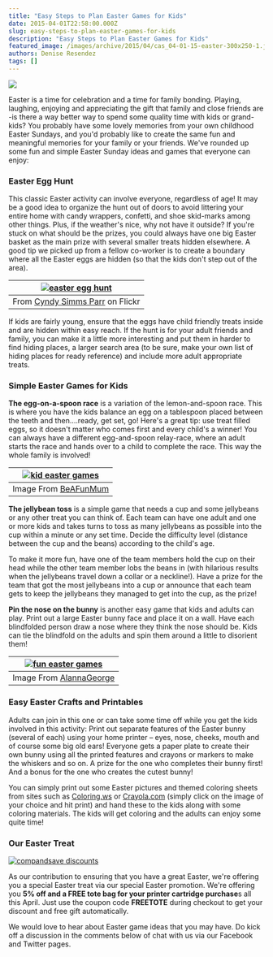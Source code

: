 ```yaml
---
title: "Easy Steps to Plan Easter Games for Kids"
date: 2015-04-01T22:58:00.000Z
slug: easy-steps-to-plan-easter-games-for-kids
description: "Easy Steps to Plan Easter Games for Kids"
featured_image: /images/archive/2015/04/cas_04-01-15-easter-300x250-1.jpg
authors: Denise Resendez
tags: []
---
```


[![](/blog/images/cas-04-01-15-easter-300x250.jpg)](/blog/images/cas-04-01-15-easter-300x250.jpg)

Easter is a time for celebration and a time for family bonding. Playing, laughing, enjoying and appreciating the gift that family and close friends are -is there a way better way to spend some quality time with kids or grand-kids? You probably have some lovely memories from your own childhood Easter Sundays, and you'd probably like to create the same fun and meaningful memories for your family or your friends. We've rounded up some fun and simple Easter Sunday ideas and games that everyone can enjoy:

### Easter Egg Hunt

This classic Easter activity can involve everyone, regardless of age! It may be a good idea to organize the hunt out of doors to avoid littering your entire home with candy wrappers, confetti, and shoe skid-marks among other things. Plus, if the weather's nice, why not have it outside? If you're stuck on what should be the prizes, you could always have one big Easter basket as the main prize with several smaller treats hidden elsewhere. A good tip we picked up from a fellow co-worker is to create a boundary where all the Easter eggs are hidden (so that the kids don't step out of the area).

| [![easter egg hunt ](/blog/images/2364269445-e74164b620-o.jpg "Easter Egg Hunt")](/blog/images/2364269445-e74164b620-o.jpg)                                                                                                                                                                                                                                                                                                                                             |
| ------------------------------------------------------------------------------------------------------------------------------------------------------------------------------------------------------------------------------------------------------------------------------------------------------------------------------------------------------------------------------------------------------------------------------------------------------------------ |
| From [Cyndy Simms Parr](https://www.flickr.com/photos/cyanocorax/2364269445/in/photolist-4AVuWi-7UMeMx-9zydcK-bxZcd5-bLTThg-bLTSNz-7UMi5V-7UQAEm-7UQyty-7UMkdz-7UMfGt-7UQwLh-7UMoMx-7UMo2F-7UMiB8-7UMn7T-7UMmGT-7UMkVZ-7UMfgD-7UQvXd-7UMjJg-7UQBNL-7UQvFd-7UQvh7-7QNhLo-eaLnTT-eaLodi-eaLnYZ-eaRZKb-82LtCu-82LuWC-82HiXF-82Hkbr-82HkE6-82Hj9D-82LsWd-82HiCr-82LuuG-82LtWA-82HkYz-82Hk1p-82Lvd1-82HjoK-82LuEf-e9MXuw-4zjfwy-e7zydU-bxZcnC-bJ4tbr-bv63m7/) on Flickr |

 If kids are fairly young, ensure that the eggs have child friendly treats inside and are hidden within easy reach. If the hunt is for your adult friends and family, you can make it a little more interesting and put them in harder to find hiding places, a larger search area (to be sure, make your own list of hiding places for ready reference) and include more adult appropriate treats.

### Simple Easter Games for Kids

**The egg-on-a-spoon race** is a variation of the lemon-and-spoon race. This is where you have the kids balance an egg on a tablespoon placed between the teeth and then....ready, get set, go! Here's a great tip: use treat filled eggs, so it doesn't matter who comes first and every child's a winner! You can always have a different egg-and-spoon relay-race, where an adult starts the race and hands over to a child to complete the race. This way the whole family is involved!

| [![kid easter games ](/blog/images/BigW-Easter-092.jpg "Egg-On-A-Spoon-Race From BeAFunMum")](/blog/images/BigW-Easter-092.jpg) |
| -------------------------------------------------------------------------------------------------------------------------- |
| Image From [BeAFunMum](https://www.beafunmum.com/2015/03/backyard-easter-hunt/)                                            |

**The jellybean toss** is a simple game that needs a cup and some jellybeans or any other treat you can think of. Each team can have one adult and one or more kids and takes turns to toss as many jellybeans as possible into the cup within a minute or any set time. Decide the difficulty level (distance between the cup and the beans) according to the child's age. 

To make it more fun, have one of the team members hold the cup on their head while the other team member lobs the beans in (with hilarious results when the jellybeans travel down a collar or a neckline!). Have a prize for the team that got the most jellybeans into a cup or announce that each team gets to keep the jellybeans they managed to get into the cup, as the prize!

**Pin the nose on the bunny** is another easy game that kids and adults can play. Print out a large Easter bunny face and place it on a wall. Have each blindfolded person draw a nose where they think the nose should be. Kids can tie the blindfold on the adults and spin them around a little to disorient them!

| [![fun easter games ](/blog/images/BunnyPinNose-sm.jpg "Pin the Nose on the Bunny Easter Game ")](/blog/images/BunnyPinNose-sm.jpg) |
| ------------------------------------------------------------------------------------------------------------------------------ |
| Image From [AlannaGeorge](https://www.alannageorge.com/2012/03/27/how-to-bunny-themed-party/)                                  |

### Easy Easter Crafts and Printables 

Adults can join in this one or can take some time off while you get the kids involved in this activity: Print out separate features of the Easter bunny (several of each) using your home printer – eyes, nose, cheeks, mouth and of course some big old ears! Everyone gets a paper plate to create their own bunny using all the printed features and crayons or markers to make the whiskers and so on. A prize for the one who completes their bunny first! And a bonus for the one who creates the cutest bunny! 

You can simply print out some Easter pictures and themed coloring sheets from sites such as [Coloring.ws](https://coloring.ws/) or [Crayola.com](https://www.crayola.com/) (simply click on the image of your choice and hit print) and hand these to the kids along with some coloring materials. The kids will get coloring and the adults can enjoy some quite time! 

### Our Easter Treat

[![compandsave discounts ](/blog/images/20-Off-1-.png "5% Off & Free Tote Bag With any Printer Cartridge Purchase ")](/blog/images/20-Off-1-.png)

As our contribution to ensuring that you have a great Easter, we're offering you a special Easter treat via our special Easter promotion. We're offering you **5% off and a FREE tote bag for your printer cartridge purchase**s all this April. Just use the coupon code **FREETOTE** during checkout to get your discount and free gift automatically. 

We would love to hear about Easter game ideas that you may have. Do kick off a discussion in the comments below of chat with us via our Facebook and Twitter pages. 